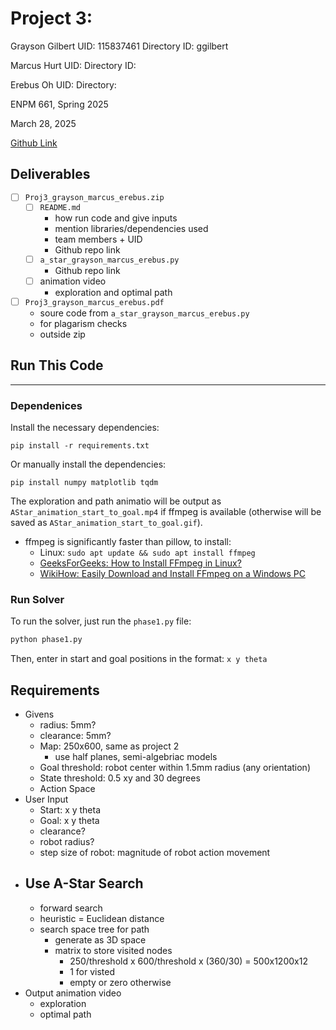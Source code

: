 # Project 3:

Grayson Gilbert
UID: 115837461
Directory ID: ggilbert

Marcus Hurt
UID:
Directory ID:

Erebus Oh
UID: 
Directory:

ENPM 661, Spring 2025

March 28, 2025

[Github Link](https://github.com/ereoh/ENPM661-Project-3)

## Deliverables
- [ ] `Proj3_grayson_marcus_erebus.zip`
    - [ ] `README.md`
        - how run code and give inputs
        - mention libraries/dependencies used
        - team members + UID
        - Github repo link
    - [ ] `a_star_grayson_marcus_erebus.py`
        - Github repo link
    - [ ] animation video
        - exploration and optimal path
- [ ] `Proj3_grayson_marcus_erebus.pdf`
    - soure code from `a_star_grayson_marcus_erebus.py`
    - for plagarism checks
    - outside zip

## Run This Code
---

### Dependenices
Install the necessary dependencies:
```
pip install -r requirements.txt
```
Or manually install the dependencies:
```
pip install numpy matplotlib tqdm
```

The exploration and path animatio will be output as `AStar_animation_start_to_goal.mp4` if ffmpeg is available (otherwise will be saved as `AStar_animation_start_to_goal.gif`).
- ffmpeg is significantly faster than pillow, to install:
    - Linux: `sudo apt update && sudo apt install ffmpeg`
    - [GeeksForGeeks: How to Install FFmpeg in Linux?](https://www.geeksforgeeks.org/how-to-install-ffmpeg-in-linux/)
    - [WikiHow: Easily Download and Install FFmpeg on a Windows PC](https://www.wikihow.com/Install-FFmpeg-on-Windows)

### Run Solver
To run the solver, just run the `phase1.py` file:
```bash
python phase1.py
```
Then, enter in start and goal positions in the format: `x y theta`

## Requirements
- Givens
    - radius: 5mm?
    - clearance: 5mm?
    - Map: 250x600, same as project 2
        - use half planes, semi-algebriac models
    - Goal threshold: robot center within 1.5mm radius (any orientation)
    - State threshold: 0.5 xy and 30 degrees
    - Action Space
- User Input
    - Start: x y theta
    - Goal: x y theta
    - clearance?
    - robot radius?
    - step size of robot: magnitude of robot action movement
- Use A-Star Search
    - 
    - forward search
    - heuristic = Euclidean distance
    - search space tree for path
        - generate as 3D space
        - matrix to store visited nodes
            - 250/threshold x 600/threshold x (360/30) = 500x1200x12
            - 1 for visted
            - empty or zero otherwise
- Output animation video
    - exploration
    - optimal path